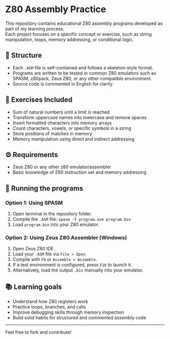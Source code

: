 # Z80 Assembly Practice

This repository contains educational Z80 assembly programs developed as part of my learning process.  
Each project focuses on a specific concept or exercise, such as string manipulation, loops, memory addressing, or conditional logic.

## 💾 Structure

- Each `.ASM` file is self-contained and follows a skeleton-style format.
- Programs are written to be tested in common Z80 emulators such as SPASM, z80pack, Zeus Z80, or any other compatible environment.
- Source code is commented in English for clarity.

## 🧪 Exercises Included

- Sum of natural numbers until a limit is reached
- Transform uppercase names into lowercase and remove spaces
- Insert formatted characters into memory arrays
- Count characters, vowels, or specific symbols in a string
- Store positions of matches in memory
- Memory manipulation using direct and indirect addressing

## ⚙️ Requirements

- Zeus Z80 or any other z80 emulator/assembler
- Basic knowledge of Z80 instruction set and memory addressing

## 🚀 Running the programs

### Option 1: Using SPASM

1. Open terminal in the repository folder.
2. Compile the `.ASM` file:
   `spasm -T program.asm program.bin`
3. Load `program.bin` into your Z80 emulator.

### Option 2: Using Zeus Z80 Assembler (Windows)

1. Open Zeus Z80 IDE.
2. Load your `.ASM` file via `File > Open`.
3. Compile with `F9` or `Assemble > Assemble`.
4. If a test environment is configured, press `F10` to launch it.
5. Alternatively, load the output `.bin` manually into your emulator.

## 📚 Learning goals

- Understand how Z80 registers work
- Practice loops, branches, and calls
- Improve debugging skills through memory inspection
- Build solid habits for structured and commented assembly code

---

Feel free to fork and contribute!
